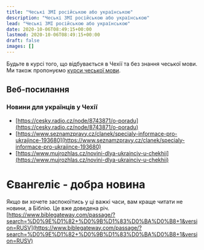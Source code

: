```yaml
---
title: "Чеські ЗМІ російською або українською"
description: "Чеські ЗМІ російською або українською"
lead: "Чеські ЗМІ російською або українською"
date: 2020-10-06T08:49:15+00:00
lastmod: 2020-10-06T08:49:15+00:00
draft: false
images: []
---
```

Будьте в курсі того, що відбувається в Чехії та без знання чеської мови. Ми також пропонуємо [курси чеської мови](/docs/education/czech/).
## Веб-посилання

### Новини для українців у Чехії

* [https://cesky.radio.cz/node/8743871/o-poradu](https://cesky.radio.cz/node/8743871/o-poradu)
* [https://www.seznamzpravy.cz/clanek/specialy-informace-pro-ukrajince-193680](https://www.seznamzpravy.cz/clanek/specialy-informace-pro-ukrajince-193680)
* [https://www.mujrozhlas.cz/novini-dlya-ukrainciv-u-chekhii](https://www.mujrozhlas.cz/novini-dlya-ukrainciv-u-chekhii)

# Євангеліє - добра новина
Якщо ви хочете заспокоїтись у ці важкі часи, вам краще читати не новини, а Біблію. Це вже доведена річ. 
[https://www.biblegateway.com/passage/?search=%D0%9E%D1%82+%D0%9B%D1%83%D0%BA%D0%B8+1&version=RUSV](https://www.biblegateway.com/passage/?search=%D0%9E%D1%82+%D0%9B%D1%83%D0%BA%D0%B8+1&version=RUSV)
